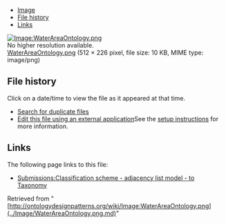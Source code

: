 * [Image](../Image/WaterAreaOntology.png.md#file)
* [File history](../Image/WaterAreaOntology.png.md#filehistory)
* [Links](../Image/WaterAreaOntology.png.md#filelinks)

[![Image:WaterAreaOntology.png](../../../images/5/58/WaterAreaOntology.png)](../../../images/5/58/WaterAreaOntology.png)  
No higher resolution available.  
[WaterAreaOntology.png](../../../images/5/58/WaterAreaOntology.png)‎ (512 × 226 pixel, file size: 10 KB, MIME type: image/png)

## File history

Click on a date/time to view the file as it appeared at that time.



  
* [Search for duplicate files](http://ontologydesignpatterns.org/wiki/Special:FileDuplicateSearch/WaterAreaOntology.png "Special:FileDuplicateSearch/WaterAreaOntology.png")
* [Edit this file using an external application](http://ontologydesignpatterns.org/wiki/index.php?title=Image:WaterAreaOntology.png&action=edit&externaledit=true&mode=file "Image:WaterAreaOntology.png")See the [setup instructions](http://www.mediawiki.org/wiki/Manual:External_editors "http://www.mediawiki.org/wiki/Manual:External_editors") for more information.

## Links



The following page links to this file:


* [Submissions:Classification scheme - adjacency list model - to Taxonomy](../Submissions/Classification_scheme_-_adjacency_list_model_-_to_Taxonomy.md "Submissions:Classification scheme - adjacency list model - to Taxonomy")


Retrieved from "[http://ontologydesignpatterns.org/wiki/Image:WaterAreaOntology.png](../Image/WaterAreaOntology.png.md)"